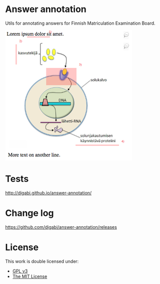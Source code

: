 # Answer annotation

Utils for annotating answers for Finnish Matriculation Examination Board.

![example](sample-image.png)

# Tests

http://digabi.github.io/answer-annotation/

# Change log

https://github.com/digabi/answer-annotation/releases

# License

This work is double licensed under:
 * [GPL v3](https://www.gnu.org/licenses/gpl-3.0.en.html)
 * [The MIT License](https://opensource.org/licenses/MIT)
